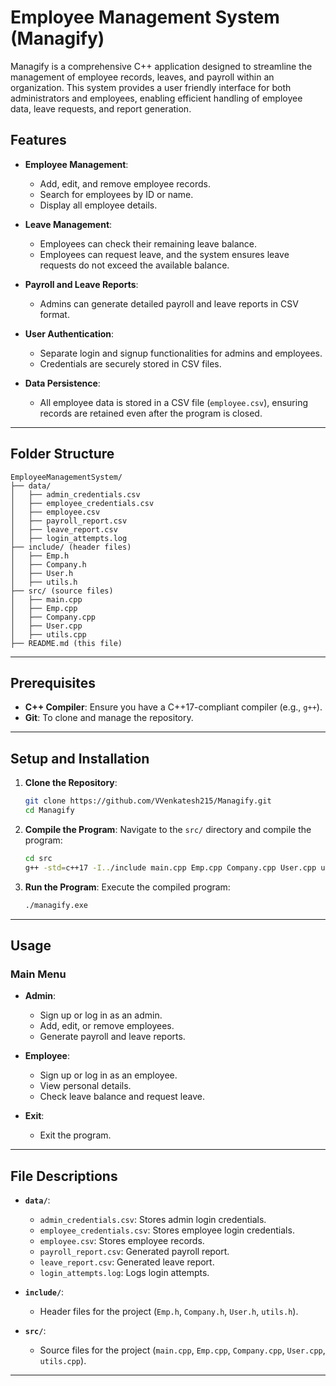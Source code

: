 # Employee Management System (Managify)

Managify is a comprehensive C++ application designed to streamline the management of employee records, leaves, and payroll within an organization. This system provides a user friendly interface for both administrators and employees, enabling efficient handling of employee data, leave requests, and report generation.

## Features

- **Employee Management**:
  - Add, edit, and remove employee records.
  - Search for employees by ID or name.
  - Display all employee details.

- **Leave Management**:
  - Employees can check their remaining leave balance.
  - Employees can request leave, and the system ensures leave requests do not exceed the available balance.

- **Payroll and Leave Reports**:
  - Admins can generate detailed payroll and leave reports in CSV format.

- **User Authentication**:
  - Separate login and signup functionalities for admins and employees.
  - Credentials are securely stored in CSV files.

- **Data Persistence**:
  - All employee data is stored in a CSV file (`employee.csv`), ensuring records are retained even after the program is closed.

---

## Folder Structure

```
EmployeeManagementSystem/
├── data/ 
│   ├── admin_credentials.csv
│   ├── employee_credentials.csv
│   ├── employee.csv
│   ├── payroll_report.csv
│   ├── leave_report.csv
│   ├── login_attempts.log
├── include/ (header files)
│   ├── Emp.h
│   ├── Company.h
│   ├── User.h
│   ├── utils.h
├── src/ (source files)
│   ├── main.cpp
│   ├── Emp.cpp
│   ├── Company.cpp
│   ├── User.cpp
│   ├── utils.cpp
├── README.md (this file)
```

---

## Prerequisites

- **C++ Compiler**: Ensure you have a C++17-compliant compiler (e.g., `g++`).
- **Git**: To clone and manage the repository.

---

## Setup and Installation

1. **Clone the Repository**:
   ```bash
   git clone https://github.com/VVenkatesh215/Managify.git
   cd Managify
   ```

2. **Compile the Program**:
   Navigate to the `src/` directory and compile the program:
   ```bash
   cd src
   g++ -std=c++17 -I../include main.cpp Emp.cpp Company.cpp User.cpp utils.cpp -o managify.exe
   ```

3. **Run the Program**:
   Execute the compiled program:
   ```bash
   ./managify.exe
   ```

---

## Usage

### Main Menu
- **Admin**:
  - Sign up or log in as an admin.
  - Add, edit, or remove employees.
  - Generate payroll and leave reports.

- **Employee**:
  - Sign up or log in as an employee.
  - View personal details.
  - Check leave balance and request leave.

- **Exit**:
  - Exit the program.

---

## File Descriptions

- **`data/`**:
  - `admin_credentials.csv`: Stores admin login credentials.
  - `employee_credentials.csv`: Stores employee login credentials.
  - `employee.csv`: Stores employee records.
  - `payroll_report.csv`: Generated payroll report.
  - `leave_report.csv`: Generated leave report.
  - `login_attempts.log`: Logs login attempts.

- **`include/`**:
  - Header files for the project (`Emp.h`, `Company.h`, `User.h`, `utils.h`).

- **`src/`**:
  - Source files for the project (`main.cpp`, `Emp.cpp`, `Company.cpp`, `User.cpp`, `utils.cpp`).

---
